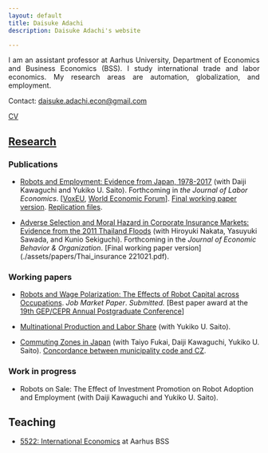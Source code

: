 ```yaml
---
layout: default
title: Daisuke Adachi
description: Daisuke Adachi's website

---
```


<p align="justify">I am an assistant professor at Aarhus University, Department of Economics and Business Economics (BSS). I study international trade and labor economics. My research areas are automation, globalization, and employment.</p>

Contact: [daisuke.adachi.econ@gmail.com](mailto:daisuke.adachi.econ@gmail.com)

[CV](assets/Daisuke_Adachi_CV_latest.pdf)

## [Research](./research.html)

### Publications


- [Robots and Employment: Evidence from Japan, 1978-2017](https://www.journals.uchicago.edu/doi/10.1086/723205) (with Daiji Kawaguchi and Yukiko U. Saito). Forthcoming in *the Journal of Labor Economics*. [[VoxEU](https://voxeu.org/article/robots-and-employment-evidence-japan), [World Economic Forum](https://www.weforum.org/agenda/2021/02/robots-artificial-intelligence-japan/)]. [Final working paper version](./assets/papers/robot_japan_latest.pdf). [Replication files](https://github.com/daisukeadachi/aks_robots).



- [Adverse Selection and Moral Hazard in Corporate Insurance Markets: Evidence from the 2011 Thailand Floods](https://authors.elsevier.com/sd/article/S0167268122004371) (with Hiroyuki Nakata, Yasuyuki Sawada, and Kunio Sekiguchi). Forthcoming in the *Journal of Economic Behavior & Organization*. [Final working paper version](./assets/papers/Thai_insurance 221021.pdf).



### Working papers

- [Robots and Wage Polarization: The Effects of Robot Capital across Occupations](./assets/papers/draft_JMP_adachi_latest.pdf). *Job Market Paper*. *Submitted.* [Best paper award at the [19th GEP/CEPR Annual Postgraduate Conference](https://www.nottingham.ac.uk/gep/news-events/conferences/2020-21/postgrad-conference-2021.aspx)]




- [Multinational Production and Labor Share](./assets/papers/multinational_thaiflood_latest.pdf) (with Yukiko U. Saito). 




- [Commuting Zones in Japan](./assets/papers/commuting_zones_rietidp.pdf) (with Taiyo Fukai, Daiji Kawaguchi, Yukiko U. Saito). [Concordance between municipality code and CZ](https://github.com/daisukeadachi/commuting_zone_japan).



### Work in progress

- Robots on Sale: The Effect of Investment Promotion on Robot Adoption and Employment (with Daiji Kawaguchi and Yukiko U. Saito).




## Teaching

- [5522: International Economics](https://sites.google.com/view/5522-internationaltrade) at Aarhus BSS

<!--

## [Others](./others.html)

[automated cover-letter generator](https://github.com/daisukeadachi/cover) for academic job market candidates 

-->
